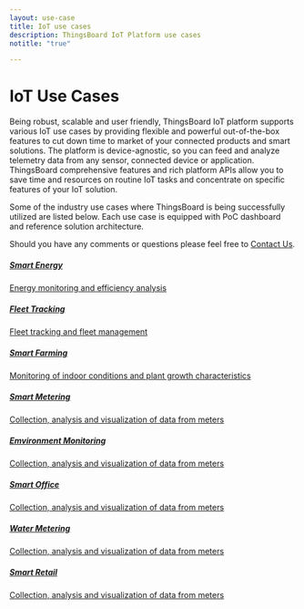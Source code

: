 ```yaml
---
layout: use-case
title: IoT use cases
description: ThingsBoard IoT Platform use cases
notitle: "true"

---
```


<h1 class="usecase-title">IoT Use Cases</h1>

Being robust, scalable and user friendly, ThingsBoard IoT platform supports various IoT use cases by providing flexible and powerful out-of-the-box features to cut down time to market of your connected products and smart solutions. The platform is device-agnostic, so you can feed and analyze telemetry data from any sensor, connected device or application. ThingsBoard comprehensive features and rich platform APIs allow you to save time and resources on routine IoT tasks and concentrate on specific features of your IoT solution.

Some of the industry use cases where ThingsBoard is being successfully utilized are listed below. Each use case is equipped with PoC dashboard and reference solution architecture.

Should you have any comments or questions please feel free to [Contact Us](/docs/contact-us/).

<div class="usecase-cards">
    <a style="background-image: url(/images/usecases/smart-energy/se1.png);" href="/smart-energy/" class="card">
        <div>
            <h5 class="title">Smart Energy</h5>
            <p>Energy monitoring and efficiency analysis</p>
        </div>
    </a>
    <a style="background-image: url(/images/usecases/fleet-tracking/ft2.png);" href="/fleet-tracking/" class="card">
        <div>
            <h5 class="title">Fleet Tracking</h5>
            <p>Fleet tracking and fleet management</p>
        </div>    
    </a>
    <a style="background-image: url(/images/usecases/smart-farming/sf2.png);" href="/smart-farming/" class="card">
        <div>
            <h5 class="title">Smart Farming</h5>
            <p>Monitoring of indoor conditions and plant growth characteristics</p>
        </div>
    </a>   
    <a style="background-image: url(/images/usecases/smart-metering/sm1.png);" href="/smart-metering/" class="card">
        <div>
            <h5 class="title">Smart Metering</h5>
            <p>Collection, analysis and visualization of data from meters</p>
        </div>
    </a>
    <a style="background-image: url(/images/usecases/environment-monitoring/em1.png);" href="/use-cases/environment-monitoring/" class="card">
        <div>
            <h5 class="title">Emvironment Monitoring</h5>
            <p>Collection, analysis and visualization of data from meters</p>
        </div>
    </a>
    <a style="background-image: url(/images/usecases/smart-office/so1.png);" href="/use-cases/smart-office/" class="card">
        <div>
            <h5 class="title">Smart Office</h5>
            <p>Collection, analysis and visualization of data from meters</p>
        </div>
    </a>
    <a style="background-image: url(/images/usecases/water-metering/wm1.png);" href="/use-cases/water-metering/" class="card">
        <div>
            <h5 class="title">Water Metering</h5>
            <p>Collection, analysis and visualization of data from meters</p>
        </div>
    </a>
    <a style="background-image: url(/images/usecases/smart-retail/sr1.png);" href="/use-cases/smart-retail/" class="card">
        <div>
            <h5 class="title">Smart Retail</h5>
            <p>Collection, analysis and visualization of data from meters</p>
        </div>
    </a>
</div>

